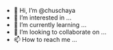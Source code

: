 - 👋 Hi, I’m @chuschaya
- 👀 I’m interested in ...
- 🌱 I’m currently learning ...
- 💞️ I’m looking to collaborate on ...
- 📫 How to reach me ...

<!---
chuschaya/chuschaya is a ✨ special ✨ repository because its `README.md` (this file) appears on your GitHub profile.
You can click the Preview link to take a look at your changes.
--->
